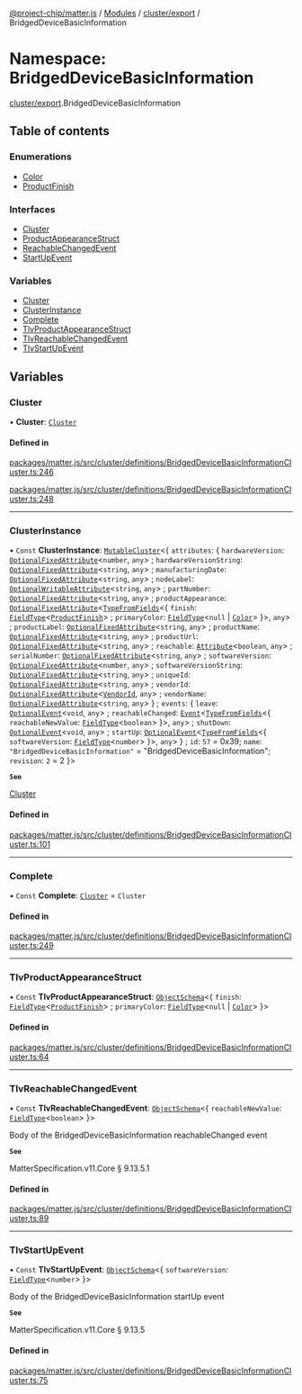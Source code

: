 [@project-chip/matter.js](../README.md) / [Modules](../modules.md) / [cluster/export](cluster_export.md) / BridgedDeviceBasicInformation

# Namespace: BridgedDeviceBasicInformation

[cluster/export](cluster_export.md).BridgedDeviceBasicInformation

## Table of contents

### Enumerations

- [Color](../enums/cluster_export.BridgedDeviceBasicInformation.Color.md)
- [ProductFinish](../enums/cluster_export.BridgedDeviceBasicInformation.ProductFinish.md)

### Interfaces

- [Cluster](../interfaces/cluster_export.BridgedDeviceBasicInformation.Cluster.md)
- [ProductAppearanceStruct](../interfaces/cluster_export.BridgedDeviceBasicInformation.ProductAppearanceStruct.md)
- [ReachableChangedEvent](../interfaces/cluster_export.BridgedDeviceBasicInformation.ReachableChangedEvent.md)
- [StartUpEvent](../interfaces/cluster_export.BridgedDeviceBasicInformation.StartUpEvent.md)

### Variables

- [Cluster](cluster_export.BridgedDeviceBasicInformation.md#cluster)
- [ClusterInstance](cluster_export.BridgedDeviceBasicInformation.md#clusterinstance)
- [Complete](cluster_export.BridgedDeviceBasicInformation.md#complete)
- [TlvProductAppearanceStruct](cluster_export.BridgedDeviceBasicInformation.md#tlvproductappearancestruct)
- [TlvReachableChangedEvent](cluster_export.BridgedDeviceBasicInformation.md#tlvreachablechangedevent)
- [TlvStartUpEvent](cluster_export.BridgedDeviceBasicInformation.md#tlvstartupevent)

## Variables

### Cluster

• **Cluster**: [`Cluster`](../interfaces/cluster_export.BridgedDeviceBasicInformation.Cluster.md)

#### Defined in

[packages/matter.js/src/cluster/definitions/BridgedDeviceBasicInformationCluster.ts:246](https://github.com/project-chip/matter.js/blob/558e12c94a201592c28c7bc0743705360b3e5ca6/packages/matter.js/src/cluster/definitions/BridgedDeviceBasicInformationCluster.ts#L246)

[packages/matter.js/src/cluster/definitions/BridgedDeviceBasicInformationCluster.ts:248](https://github.com/project-chip/matter.js/blob/558e12c94a201592c28c7bc0743705360b3e5ca6/packages/matter.js/src/cluster/definitions/BridgedDeviceBasicInformationCluster.ts#L248)

___

### ClusterInstance

• `Const` **ClusterInstance**: [`MutableCluster`](../interfaces/cluster_export.MutableCluster-1.md)\<\{ `attributes`: \{ `hardwareVersion`: [`OptionalFixedAttribute`](../interfaces/cluster_export.OptionalFixedAttribute.md)\<`number`, `any`\> ; `hardwareVersionString`: [`OptionalFixedAttribute`](../interfaces/cluster_export.OptionalFixedAttribute.md)\<`string`, `any`\> ; `manufacturingDate`: [`OptionalFixedAttribute`](../interfaces/cluster_export.OptionalFixedAttribute.md)\<`string`, `any`\> ; `nodeLabel`: [`OptionalWritableAttribute`](../interfaces/cluster_export.OptionalWritableAttribute.md)\<`string`, `any`\> ; `partNumber`: [`OptionalFixedAttribute`](../interfaces/cluster_export.OptionalFixedAttribute.md)\<`string`, `any`\> ; `productAppearance`: [`OptionalFixedAttribute`](../interfaces/cluster_export.OptionalFixedAttribute.md)\<[`TypeFromFields`](tlv_export.md#typefromfields)\<\{ `finish`: [`FieldType`](../interfaces/tlv_export.FieldType.md)\<[`ProductFinish`](../enums/cluster_export.BridgedDeviceBasicInformation.ProductFinish.md)\> ; `primaryColor`: [`FieldType`](../interfaces/tlv_export.FieldType.md)\<``null`` \| [`Color`](../enums/cluster_export.BridgedDeviceBasicInformation.Color.md)\>  }\>, `any`\> ; `productLabel`: [`OptionalFixedAttribute`](../interfaces/cluster_export.OptionalFixedAttribute.md)\<`string`, `any`\> ; `productName`: [`OptionalFixedAttribute`](../interfaces/cluster_export.OptionalFixedAttribute.md)\<`string`, `any`\> ; `productUrl`: [`OptionalFixedAttribute`](../interfaces/cluster_export.OptionalFixedAttribute.md)\<`string`, `any`\> ; `reachable`: [`Attribute`](../interfaces/cluster_export.Attribute.md)\<`boolean`, `any`\> ; `serialNumber`: [`OptionalFixedAttribute`](../interfaces/cluster_export.OptionalFixedAttribute.md)\<`string`, `any`\> ; `softwareVersion`: [`OptionalFixedAttribute`](../interfaces/cluster_export.OptionalFixedAttribute.md)\<`number`, `any`\> ; `softwareVersionString`: [`OptionalFixedAttribute`](../interfaces/cluster_export.OptionalFixedAttribute.md)\<`string`, `any`\> ; `uniqueId`: [`OptionalFixedAttribute`](../interfaces/cluster_export.OptionalFixedAttribute.md)\<`string`, `any`\> ; `vendorId`: [`OptionalFixedAttribute`](../interfaces/cluster_export.OptionalFixedAttribute.md)\<[`VendorId`](datatype_export.md#vendorid), `any`\> ; `vendorName`: [`OptionalFixedAttribute`](../interfaces/cluster_export.OptionalFixedAttribute.md)\<`string`, `any`\>  } ; `events`: \{ `leave`: [`OptionalEvent`](../interfaces/cluster_export.OptionalEvent.md)\<`void`, `any`\> ; `reachableChanged`: [`Event`](../interfaces/cluster_export.Event.md)\<[`TypeFromFields`](tlv_export.md#typefromfields)\<\{ `reachableNewValue`: [`FieldType`](../interfaces/tlv_export.FieldType.md)\<`boolean`\>  }\>, `any`\> ; `shutDown`: [`OptionalEvent`](../interfaces/cluster_export.OptionalEvent.md)\<`void`, `any`\> ; `startUp`: [`OptionalEvent`](../interfaces/cluster_export.OptionalEvent.md)\<[`TypeFromFields`](tlv_export.md#typefromfields)\<\{ `softwareVersion`: [`FieldType`](../interfaces/tlv_export.FieldType.md)\<`number`\>  }\>, `any`\>  } ; `id`: ``57`` = 0x39; `name`: ``"BridgedDeviceBasicInformation"`` = "BridgedDeviceBasicInformation"; `revision`: ``2`` = 2 }\>

**`See`**

[Cluster](cluster_export.BridgedDeviceBasicInformation.md#cluster)

#### Defined in

[packages/matter.js/src/cluster/definitions/BridgedDeviceBasicInformationCluster.ts:101](https://github.com/project-chip/matter.js/blob/558e12c94a201592c28c7bc0743705360b3e5ca6/packages/matter.js/src/cluster/definitions/BridgedDeviceBasicInformationCluster.ts#L101)

___

### Complete

• `Const` **Complete**: [`Cluster`](../interfaces/cluster_export.BridgedDeviceBasicInformation.Cluster.md) = `Cluster`

#### Defined in

[packages/matter.js/src/cluster/definitions/BridgedDeviceBasicInformationCluster.ts:249](https://github.com/project-chip/matter.js/blob/558e12c94a201592c28c7bc0743705360b3e5ca6/packages/matter.js/src/cluster/definitions/BridgedDeviceBasicInformationCluster.ts#L249)

___

### TlvProductAppearanceStruct

• `Const` **TlvProductAppearanceStruct**: [`ObjectSchema`](../classes/tlv_export.ObjectSchema.md)\<\{ `finish`: [`FieldType`](../interfaces/tlv_export.FieldType.md)\<[`ProductFinish`](../enums/cluster_export.BridgedDeviceBasicInformation.ProductFinish.md)\> ; `primaryColor`: [`FieldType`](../interfaces/tlv_export.FieldType.md)\<``null`` \| [`Color`](../enums/cluster_export.BridgedDeviceBasicInformation.Color.md)\>  }\>

#### Defined in

[packages/matter.js/src/cluster/definitions/BridgedDeviceBasicInformationCluster.ts:64](https://github.com/project-chip/matter.js/blob/558e12c94a201592c28c7bc0743705360b3e5ca6/packages/matter.js/src/cluster/definitions/BridgedDeviceBasicInformationCluster.ts#L64)

___

### TlvReachableChangedEvent

• `Const` **TlvReachableChangedEvent**: [`ObjectSchema`](../classes/tlv_export.ObjectSchema.md)\<\{ `reachableNewValue`: [`FieldType`](../interfaces/tlv_export.FieldType.md)\<`boolean`\>  }\>

Body of the BridgedDeviceBasicInformation reachableChanged event

**`See`**

MatterSpecification.v11.Core § 9.13.5.1

#### Defined in

[packages/matter.js/src/cluster/definitions/BridgedDeviceBasicInformationCluster.ts:89](https://github.com/project-chip/matter.js/blob/558e12c94a201592c28c7bc0743705360b3e5ca6/packages/matter.js/src/cluster/definitions/BridgedDeviceBasicInformationCluster.ts#L89)

___

### TlvStartUpEvent

• `Const` **TlvStartUpEvent**: [`ObjectSchema`](../classes/tlv_export.ObjectSchema.md)\<\{ `softwareVersion`: [`FieldType`](../interfaces/tlv_export.FieldType.md)\<`number`\>  }\>

Body of the BridgedDeviceBasicInformation startUp event

**`See`**

MatterSpecification.v11.Core § 9.13.5

#### Defined in

[packages/matter.js/src/cluster/definitions/BridgedDeviceBasicInformationCluster.ts:75](https://github.com/project-chip/matter.js/blob/558e12c94a201592c28c7bc0743705360b3e5ca6/packages/matter.js/src/cluster/definitions/BridgedDeviceBasicInformationCluster.ts#L75)
